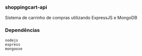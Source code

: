 ### shoppingcart-api
Sistema de carrinho de compras utilizando ExpressJS e MongoDB

### Dependências 

```
nodejs
express
mongoose
```
